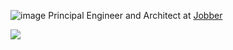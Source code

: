 ![image](https://user-images.githubusercontent.com/6880880/154887456-4eb549e6-d4ff-4609-af76-ba2c6d119dc0.png)
Principal Engineer and Architect at [Jobber](https://jobber.com)

<a href="https://www.linkedin.com/in/itsjcw/">
  <img src="https://img.shields.io/badge/LinkedIn-0077B5?style=for-the-badge&logo=linkedin&logoColor=white">
</a>
